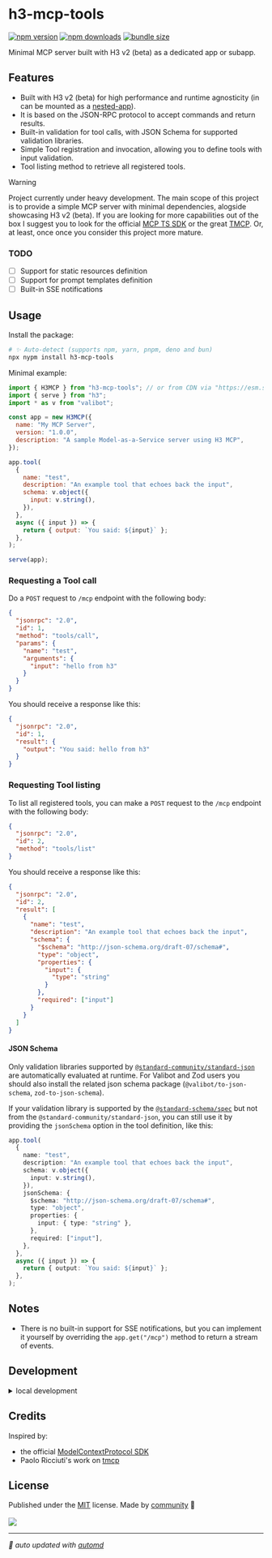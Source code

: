 # h3-mcp-tools

<!-- automd:badges bundlephobia style="flat" color="FFDC3B" -->

[![npm version](https://img.shields.io/npm/v/h3-mcp-tools?color=FFDC3B)](https://npmjs.com/package/h3-mcp-tools)
[![npm downloads](https://img.shields.io/npm/dm/h3-mcp-tools?color=FFDC3B)](https://npm.chart.dev/h3-mcp-tools)
[![bundle size](https://img.shields.io/bundlephobia/minzip/h3-mcp-tools?color=FFDC3B)](https://bundlephobia.com/package/h3-mcp-tools)

<!-- /automd -->

Minimal MCP server built with H3 v2 (beta) as a dedicated app or subapp.

## Features

- Built with H3 v2 (beta) for high performance and runtime agnosticity (in can be mounted as a [nested-app](https://h3.dev/guide/basics/nested-apps)).
- It is based on the JSON-RPC protocol to accept commands and return results.
- Built-in validation for tool calls, with JSON Schema for supported validation libraries.
- Simple Tool registration and invocation, allowing you to define tools with input validation.
- Tool listing method to retrieve all registered tools.

> [!WARNING]  
> Project currently under heavy development. The main scope of this project is to provide a simple MCP server with minimal dependencies, alogside showcasing H3 v2 (beta). If you are looking for more capabilities out of the box I suggest you to look for the official [MCP TS SDK](https://github.com/modelcontextprotocol/typescript-sdk) or the great [TMCP](https://github.com/paoloricciuti/tmcp). Or, at least, once once you consider this project more mature.

### TODO

- [ ] Support for static resources definition
- [ ] Support for prompt templates definition
- [ ] Built-in SSE notifications

## Usage

Install the package:

```sh
# ✨ Auto-detect (supports npm, yarn, pnpm, deno and bun)
npx nypm install h3-mcp-tools
```

Minimal example:

```js
import { H3MCP } from "h3-mcp-tools"; // or from CDN via "https://esm.sh/h3-mcp-tools"
import { serve } from "h3";
import * as v from "valibot";

const app = new H3MCP({
  name: "My MCP Server",
  version: "1.0.0",
  description: "A sample Model-as-a-Service server using H3 MCP",
});

app.tool(
  {
    name: "test",
    description: "An example tool that echoes back the input",
    schema: v.object({
      input: v.string(),
    }),
  },
  async ({ input }) => {
    return { output: `You said: ${input}` };
  },
);

serve(app);
```

### Requesting a Tool call

Do a `POST` request to `/mcp` endpoint with the following body:

```json
{
  "jsonrpc": "2.0",
  "id": 1,
  "method": "tools/call",
  "params": {
    "name": "test",
    "arguments": {
      "input": "hello from h3"
    }
  }
}
```

You should receive a response like this:

```json
{
  "jsonrpc": "2.0",
  "id": 1,
  "result": {
    "output": "You said: hello from h3"
  }
}
```

### Requesting Tool listing

To list all registered tools, you can make a `POST` request to the `/mcp` endpoint with the following body:

```json
{
  "jsonrpc": "2.0",
  "id": 2,
  "method": "tools/list"
}
```

You should receive a response like this:

```json
{
  "jsonrpc": "2.0",
  "id": 2,
  "result": [
    {
      "name": "test",
      "description": "An example tool that echoes back the input",
      "schema": {
        "$schema": "http://json-schema.org/draft-07/schema#",
        "type": "object",
        "properties": {
          "input": {
            "type": "string"
          }
        },
        "required": ["input"]
      }
    }
  ]
}
```

#### JSON Schema

Only validation libraries supported by [`@standard-community/standard-json`](https://github.com/standard-community/standard-json) are automatically evaluated at runtime. For Valibot and Zod users you should also install the related json schema package (`@valibot/to-json-schema`, `zod-to-json-schema`).

If your validation library is supported by the [`@standard-schema/spec`](https://github.com/standard-schema/standard-schema) but not from the `@standard-community/standard-json`, you can still use it by providing the `jsonSchema` option in the tool definition, like this:

```ts
app.tool(
  {
    name: "test",
    description: "An example tool that echoes back the input",
    schema: v.object({
      input: v.string(),
    }),
    jsonSchema: {
      $schema: "http://json-schema.org/draft-07/schema#",
      type: "object",
      properties: {
        input: { type: "string" },
      },
      required: ["input"],
    },
  },
  async ({ input }) => {
    return { output: `You said: ${input}` };
  },
);
```

## Notes

- There is no built-in support for SSE notifications, but you can implement it yourself by overriding the `app.get("/mcp")` method to return a stream of events.

## Development

<details>

<summary>local development</summary>

- Clone this repository
- Install latest LTS version of [Node.js](https://nodejs.org/en/)
- Enable [Corepack](https://github.com/nodejs/corepack) using `corepack enable`
- Install dependencies using `pnpm install`
- Run interactive tests using `pnpm dev`

</details>

## Credits

Inspired by:

- the official [ModelContextProtocol SDK](https://github.com/modelcontextprotocol/typescript-sdk)
- Paolo Ricciuti's work on [tmcp](https://github.com/paoloricciuti/tmcp)

## License

<!-- automd:contributors license=MIT -->

Published under the [MIT](https://github.com/sandros94/h3-mcp-tools/blob/main/LICENSE) license.
Made by [community](https://github.com/sandros94/h3-mcp-tools/graphs/contributors) 💛
<br><br>
<a href="https://github.com/sandros94/h3-mcp-tools/graphs/contributors">
<img src="https://contrib.rocks/image?repo=sandros94/h3-mcp-tools" />
</a>

<!-- /automd -->

<!-- automd:with-automd -->

---

_🤖 auto updated with [automd](https://automd.unjs.io)_

<!-- /automd -->
